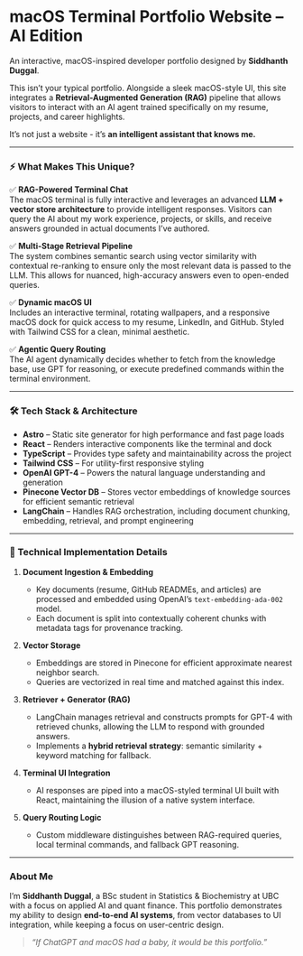 # macOS Terminal Portfolio Website – AI Edition

An interactive, macOS-inspired developer portfolio designed by **Siddhanth Duggal**.

This isn’t your typical portfolio. Alongside a sleek macOS-style UI, this site integrates a **Retrieval-Augmented Generation (RAG)** pipeline that allows visitors to interact with an AI agent trained specifically on my resume, projects, and career highlights.

It’s not just a website - it’s **an intelligent assistant that knows me.**

---

### ⚡ What Makes This Unique?

✅ **RAG-Powered Terminal Chat**  
The macOS terminal is fully interactive and leverages an advanced **LLM + vector store architecture** to provide intelligent responses. Visitors can query the AI about my work experience, projects, or skills, and receive answers grounded in actual documents I’ve authored. 

✅ **Multi-Stage Retrieval Pipeline**  
The system combines semantic search using vector similarity with contextual re-ranking to ensure only the most relevant data is passed to the LLM. This allows for nuanced, high-accuracy answers even to open-ended queries.

✅ **Dynamic macOS UI**  
Includes an interactive terminal, rotating wallpapers, and a responsive macOS dock for quick access to my resume, LinkedIn, and GitHub. Styled with Tailwind CSS for a clean, minimal aesthetic.

✅ **Agentic Query Routing**  
The AI agent dynamically decides whether to fetch from the knowledge base, use GPT for reasoning, or execute predefined commands within the terminal environment.

---

### 🛠 Tech Stack & Architecture

- **Astro** – Static site generator for high performance and fast page loads  
- **React** – Renders interactive components like the terminal and dock  
- **TypeScript** – Provides type safety and maintainability across the project  
- **Tailwind CSS** – For utility-first responsive styling  
- **OpenAI GPT-4** – Powers the natural language understanding and generation  
- **Pinecone Vector DB** – Stores vector embeddings of knowledge sources for efficient semantic retrieval  
- **LangChain** – Handles RAG orchestration, including document chunking, embedding, retrieval, and prompt engineering  

---

### 🧠 Technical Implementation Details

1. **Document Ingestion & Embedding**  
   - Key documents (resume, GitHub READMEs, and articles) are processed and embedded using OpenAI’s `text-embedding-ada-002` model.
   - Each document is split into contextually coherent chunks with metadata tags for provenance tracking.

2. **Vector Storage**  
   - Embeddings are stored in Pinecone for efficient approximate nearest neighbor search.
   - Queries are vectorized in real time and matched against this index.

3. **Retriever + Generator (RAG)**  
   - LangChain manages retrieval and constructs prompts for GPT-4 with retrieved chunks, allowing the LLM to respond with grounded answers.
   - Implements a **hybrid retrieval strategy**: semantic similarity + keyword matching for fallback.

4. **Terminal UI Integration**  
   - AI responses are piped into a macOS-styled terminal UI built with React, maintaining the illusion of a native system interface.

5. **Query Routing Logic**  
   - Custom middleware distinguishes between RAG-required queries, local terminal commands, and fallback GPT reasoning.

---

### About Me

I’m **Siddhanth Duggal**, a BSc student in Statistics & Biochemistry at UBC with a focus on applied AI and quant finance. This portfolio demonstrates my ability to design **end-to-end AI systems**, from vector databases to UI integration, while keeping a focus on user-centric design.

> *“If ChatGPT and macOS had a baby, it would be this portfolio.”*
